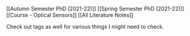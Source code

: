 [[Autumn Semester PhD (2021-22)]]
[[Spring Semester PhD (2021-22)]]
[[Course - Optical Sensors]]
[[All Literature Notes]]

Check out tags as well for various things I might need to check.
